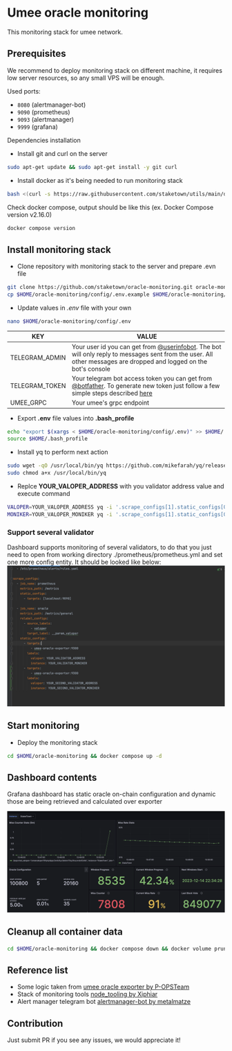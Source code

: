 # Umee oracle monitoring
This monitoring stack for umee network.

## Prerequisites
We recommend to deploy monitoring stack on different machine, it requires low server resources,
so any small VPS will be enough.

Used ports:
- `8080` (alertmanager-bot)
- `9090` (prometheus)
- `9093` (alertmanager)
- `9999` (grafana)

Dependencies installation
- Install git and curl on the server
```bash
sudo apt-get update && sudo apt-get install -y git curl
```
- Install docker as it's being needed to run monitoring stack
```bash
bash <(curl -s https://raw.githubusercontent.com/staketown/utils/main/docker-install.sh)
```
Check docker compose, output should be like this (ex. Docker Compose version v2.16.0)
```bash
docker compose version
```

## Install monitoring stack
- Clone repository with monitoring stack to the server and prepare .evn file
```bash
git clone https://github.com/staketown/oracle-monitoring.git oracle-monitoring
cp $HOME/oracle-monitoring/config/.env.example $HOME/oracle-monitoring/config/.env
```
- Update values in _.env_ file with your own
```bash
nano $HOME/oracle-monitoring/config/.env
```

| KEY            | VALUE                                                                                                                                                                                                          |
|----------------|----------------------------------------------------------------------------------------------------------------------------------------------------------------------------------------------------------------|
| TELEGRAM_ADMIN | Your user id you can get from [@userinfobot](https://t.me/userinfobot). The bot will only reply to messages sent from the user. All other messages are dropped and logged on the bot's console                 |
| TELEGRAM_TOKEN | Your telegram bot access token you can get from [@botfather](https://telegram.me/botfather). To generate new token just follow a few simple steps described [here](https://core.telegram.org/bots#6-botfather) |
| UMEE_GRPC      | Your umee's grpc endpoint                                                                                                                                                                                      |

- Export **.env** file values into **.bash_profile**
```bash
echo "export $(xargs < $HOME/oracle-monitoring/config/.env)" >> $HOME/.bash_profile
source $HOME/.bash_profile
```

- Install yq to perform next action
```bash
sudo wget -qO /usr/local/bin/yq https://github.com/mikefarah/yq/releases/latest/download/yq_linux_amd64
sudo chmod a+x /usr/local/bin/yq
```

- Replce **YOUR_VALOPER_ADDRESS** with you validator address value and execute command
```bash
VALOPER=YOUR_VALOPER_ADDRESS yq -i '.scrape_configs[1].static_configs[0].labels.valoper = strenv(VALOPER)' ~/oracle-monitoring/prometheus/prometheus.yml
MONIKER=YOUR_VALOPER_MONIKER yq -i '.scrape_configs[1].static_configs[0].labels.instance = strenv(MONIKER)' ~/oracle-monitoring/prometheus/prometheus.yml
```

### Support several validator

Dashboard supports monitoring of several validators, to do that you just need
to open from working directory ./prometheus/prometheus.yml and set one more config entity.
It should be looked like below:
![prometheus_example.png](images%2Fprometheus_example.png)

## Start monitoring

- Deploy the monitoring stack
```bash
cd $HOME/oracle-monitoring && docker compose up -d
```

## Dashboard contents
Grafana dashboard has static oracle on-chain configuration and dynamic 
those are being retrieved and calculated over exporter  

![image](./images/dashboard.png)

## Cleanup all container data
```bash
cd $HOME/oracle-monitoring && docker compose down && docker volume prune -f
```

## Reference list
- Some logic taken from [umee oracle exporter by P-OPSTeam](https://github.com/P-OPSTeam/umee-oracle-exporter)
- Stack of monitoring tools [node_tooling by Xiphiar](https://github.com/Xiphiar/node_tooling/)
- Alert manager telegram bot [alertmanager-bot by metalmatze](https://github.com/metalmatze/alertmanager-bot)

## Contribution
Just submit PR if you see any issues, we would appreciate it!